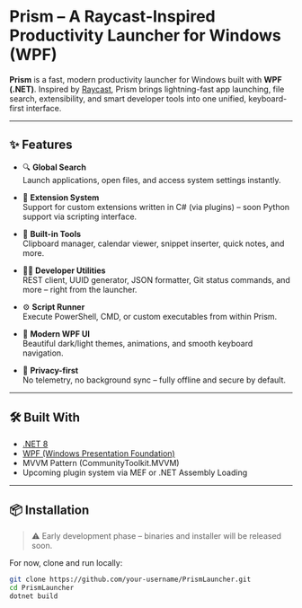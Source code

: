 # Prism – A Raycast-Inspired Productivity Launcher for Windows (WPF)

**Prism** is a fast, modern productivity launcher for Windows built with **WPF (.NET)**. Inspired by [Raycast](https://www.raycast.com/), Prism brings lightning-fast app launching, file search, extensibility, and smart developer tools into one unified, keyboard-first interface.

---

## ✨ Features

- 🔍 **Global Search**  
  Launch applications, open files, and access system settings instantly.

- 🧩 **Extension System**  
  Support for custom extensions written in C# (via plugins) – soon Python support via scripting interface.

- 📅 **Built-in Tools**  
  Clipboard manager, calendar viewer, snippet inserter, quick notes, and more.

- 🧑‍💻 **Developer Utilities**  
  REST client, UUID generator, JSON formatter, Git status commands, and more – right from the launcher.

- ⚙️ **Script Runner**  
  Execute PowerShell, CMD, or custom executables from within Prism.

- 🎨 **Modern WPF UI**  
  Beautiful dark/light themes, animations, and smooth keyboard navigation.

- 🔐 **Privacy-first**  
  No telemetry, no background sync – fully offline and secure by default.

---

## 🛠️ Built With

- [.NET 8](https://dotnet.microsoft.com/en-us/download/dotnet/8.0)
- [WPF (Windows Presentation Foundation)](https://learn.microsoft.com/en-us/dotnet/desktop/wpf/)
- MVVM Pattern (CommunityToolkit.MVVM)
- Upcoming plugin system via MEF or .NET Assembly Loading

---

## 📦 Installation

> ⚠️ Early development phase – binaries and installer will be released soon.

For now, clone and run locally:

```bash
git clone https://github.com/your-username/PrismLauncher.git
cd PrismLauncher
dotnet build
